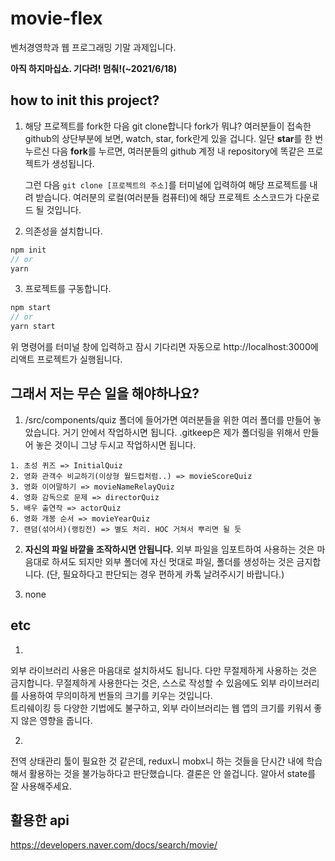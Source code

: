 # movie-flex

벤처경영학과 웹 프로그래밍 기말 과제입니다.

**아직 하지마십쇼. 기다려! 멈춰!(~2021/6/18)**

## how to init this project?

1. 해당 프로젝트를 fork한 다음 git clone합니다
   fork가 뭐냐? 여러분들이 접속한 github의 상단부분에 보면, watch, star, fork란게 있을 겁니다.
   일단 **star**를 한 번 누르신 다음 **fork**를 누르면, 여러분들의 github 계정 내 repository에 똑같은 프로젝트가 생성됩니다.

   그런 다음 `git clone [프로젝트의 주소]`를 터미널에 입력하여 해당 프로젝트를 내려 받습니다.
   여러분의 로컬(여러분들 컴퓨터)에 해당 프로젝트 소스코드가 다운로드 될 것입니다.

2. 의존성을 설치합니다.

```javascript
npm init
// or
yarn
```

3. 프로젝트를 구동합니다.

```javascript
npm start
// or
yarn start
```

위 명령어를 터미널 창에 입력하고 잠시 기다리면 자동으로 http://localhost:3000에 리액트 프로젝트가 실행됩니다.

## 그래서 저는 무슨 일을 해야하나요?

1.  /src/components/quiz 폴더에 들어가면 여러분들을 위한 여러 폴더를 만들어 놓았습니다. 거기 안에서 작업하시면 됩니다.
    .gitkeep은 제가 폴더링을 위해서 만들어 놓은 것이니 그냥 두시고 작업하시면 됩니다.

```
1. 초성 퀴즈 => InitialQuiz
2. 영화 관객수 비교하기(이상형 월드컵처럼..) => movieScoreQuiz
3. 영화 이어말하기 => movieNameRelayQuiz
4. 영화 감독으로 문제 => directorQuiz
5. 배우 출연작 => actorQuiz
6. 영화 개봉 순서 => movieYearQuiz
7. 랜덤(섞어서)(랭킹전) => 별도 처리. HOC 거쳐서 뿌리면 될 듯
```

2. **자신의 파일 바깥을 조작하시면 안됩니다.**
   외부 파일을 임포트하여 사용하는 것은 마음대로 하셔도 되지만 외부 폴더에 자신 멋대로 파일, 폴더를 생성하는 것은 금지합니다.
   (단, 필요하다고 판단되는 경우 편하게 카톡 날려주시기 바랍니다.)

3. none


## etc

1.
외부 라이브러리 사용은 마음대로 설치하셔도 됩니다. 다만 무절제하게 사용하는 것은 금지합니다.
무절제하게 사용한다는 것은, 스스로 작성할 수 있음에도 외부 라이브러리를 사용하여 무의미하게 번들의 크기를 키우는 것입니다.  
트리쉐이킹 등 다양한 기법에도 불구하고, 외부 라이브러리는 웹 앱의 크기를 키워서 좋지 않은 영향을 줍니다.

2.
전역 상태관리 툴이 필요한 것 같은데, redux니 mobx니 하는 것들을 단시간 내에 학습해서 활용하는 것을 불가능하다고 판단했습니다. 결론은 안 쓸겁니다. 알아서 state를 잘 사용해주세요.


## 활용한 api

https://developers.naver.com/docs/search/movie/
